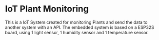 # IoT Plant Monitoring

This is a IoT System created for monitoring Plants and send the data to another system with an API.
The embedded system is based on a ESP32S board, using 1 light sensor, 1 humidity sensor and 1 temperature sensor.
